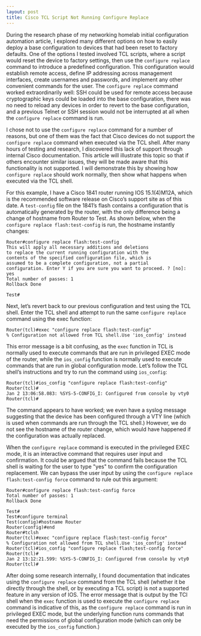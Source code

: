```yaml
---
layout: post
title: Cisco TCL Script Not Running Configure Replace
---
```


During the research phase of my networking homelab initial configuration automation article, I explored many different options on how to easily deploy a base configuration to devices that had been reset to factory defaults. One of the options I tested involved TCL scripts, where a script would reset the device to factory settings, then use the `configure replace` command to introduce a predefined configuration. This configuration would establish remote access, define IP addressing across management interfaces, create usernames and passwords, and implement any other convenient commands for the user. The `configure replace` command worked extraordinarily well: SSH could be used for remote access because cryptographic keys could be loaded into the base configuration, there was no need to reload any devices in order to revert to the base configuration, and a previous Telnet or SSH session would not be interrupted at all when the `configure replace` command is run.

I chose not to use the `configure replace` command for a number of reasons, but one of them was the fact that Cisco devices do not support the `configure replace` command when executed via the TCL shell. After many hours of testing and research, I discovered this lack of support through internal Cisco documentation. This article will illustrate this topic so that if others encounter similar issues, they will be made aware that this functionality is not supported. I will demonstrate this by showing how `configure replace` should work normally, then show what happens when executed via the TCL shell.

For this example, I have a Cisco 1841 router running IOS 15.1(4)M12A, which is the recommended software release on Cisco’s support site as of this date. A `test-config` file on the 1841’s flash contains a configuration that is automatically generated by the router, with the only difference being a change of hostname from Router to Test. As shown below, when the `configure replace flash:test-config` is run, the hostname instantly changes:

```
Router#configure replace flash:test-config
This will apply all necessary additions and deletions
to replace the current running configuration with the
contents of the specified configuration file, which is
assumed to be a complete configuration, not a partial
configuration. Enter Y if you are sure you want to proceed. ? [no]: yes
Total number of passes: 1
Rollback Done

Test#
```

Next, let’s revert back to our previous configuration and test using the TCL shell. Enter the TCL shell and attempt to run the same `configure replace` command using the exec function:

```
Router(tcl)#exec "configure replace flash:test-config"
% Configuration not allowed from TCL shell.Use 'ios_config' instead
```

This error message is a bit confusing, as the `exec` function in TCL is normally used to execute commands that are run in privileged EXEC mode of the router, while the `ios_config` function is normally used to execute commands that are run in global configuration mode. Let’s follow the TCL shell’s instructions and try to run the command using `ios_config`:

```
Router(tcl)#ios_config "configure replace flash:test-config"
Router(tcl)#
Jan 2 13:06:58.083: %SYS-5-CONFIG_I: Configured from console by vty0
Router(tcl)#
```

The command appears to have worked; we even have a syslog message suggesting that the device has been configured through a VTY line (which is used when commands are run through the TCL shell.) However, we do not see the hostname of the router change, which would have happened if the configuration was actually replaced.

When the `configure replace` command is executed in the privileged EXEC mode, it is an interactive command that requires user input and confirmation.  It could be argued that the command fails because the TCL shell is waiting for the user to type "yes" to confirm the configuration replacement. We can bypass the user input by using the `configure replace flash:test-config force` command to rule out this argument:

```
Router#configure replace flash:test-config force
Total number of passes: 1
Rollback Done

Test#
Test#configure terminal
Test(config)#hostname Router
Router(config)#end
Router#tclsh
Router(tcl)#exec "configure replace flash:test-config force"
% Configuration not allowed from TCL shell.Use 'ios_config' instead
Router(tcl)#ios_config "configure replace flash;test-config force"
Router(tcl)#
Jan 2 13:12:21.599: %SYS-5-CONFIG_I: Configured from console by vty0
Router(tcl)#
```

After doing some research internally, I found documentation that indicates using the `configure replace` command from the TCL shell (whether it be directly through the shell, or by executing a TCL script) is not a supported feature in any version of IOS. The error message that is output by the TCl shell when the `exec` function is used to execute the `configure replace` command is indicative of this, as the `configure replace` command is run in privileged EXEC mode, but the underlying function runs commands that need the permissions of global configuration mode (which can only be executed by the `ios_config` function.)